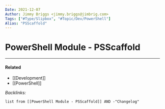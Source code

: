 ```yaml
---
Date: 2021-12-07
Author: Jimmy Briggs <jimmy.briggs@jimbrig.com>
Tags: ["#Type/Slipbox", "#Topic/Dev/PowerShell"]
Alias: "PSScaffold"
---
```


# PowerShell Module - PSScaffold

***

#### Related

- [[Development]]
- [[PowerShell]]

*Backlinks:*

```dataview
list from [[PowerShell Module - PSScaffold]] AND -"Changelog"
```